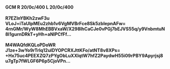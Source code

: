 #### GCM R 20/0c/400 L 20/0c/400
**R7EZlnYBKh2zwF3u**<br/>**VLoJ+iTaUIpMEu2zhb1v6VgMVBrFce8Sk5zbIepnAFw=**<br/>**4rnGMr/WyW8MhEBBVxaW/X298lhCaCJe0vPGj7bEJVS55q/y9VnbmtuN8I1gurnDRkT+yHh+aNIPCfFf...**<br/><br/>
**M4WAQfdKQLoPDoWR**<br/>**J1ze+3wYo9rTrlq12ulDYOPCRXJttKFo/atNT8v8XPs=**<br/>**+Hx75uc4PEEXZQ7zPYgObLuXXlqtW7hfZ2PaydwH55i09rPBY9Apyrjsj8u7gTp7fWLGF6P6p5CjoVPn...**